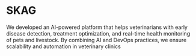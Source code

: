 # SKAG
We developed an AI-powered platform that helps veterinarians with early disease detection, treatment optimization, and real-time health monitoring of pets and livestock. By combining AI and DevOps practices, we ensure scalability and automation in veterinary clinics
